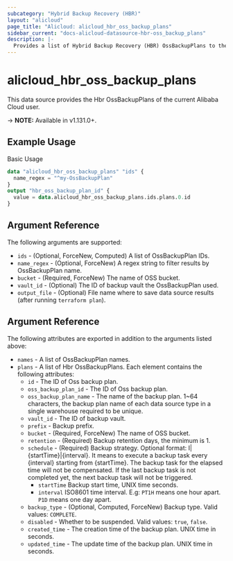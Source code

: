 ```yaml
---
subcategory: "Hybrid Backup Recovery (HBR)"
layout: "alicloud"
page_title: "Alicloud: alicloud_hbr_oss_backup_plans"
sidebar_current: "docs-alicloud-datasource-hbr-oss_backup_plans"
description: |-
  Provides a list of Hybrid Backup Recovery (HBR) OssBackupPlans to the user.
---
```


# alicloud\_hbr\_oss\_backup\_plans

This data source provides the Hbr OssBackupPlans of the current Alibaba Cloud user.

-> **NOTE:** Available in v1.131.0+.

## Example Usage

Basic Usage

```terraform
data "alicloud_hbr_oss_backup_plans" "ids" {
  name_regex = "^my-OssBackupPlan"
}
output "hbr_oss_backup_plan_id" {
  value = data.alicloud_hbr_oss_backup_plans.ids.plans.0.id
}
```

## Argument Reference

The following arguments are supported:

* `ids` - (Optional, ForceNew, Computed)  A list of OssBackupPlan IDs.
* `name_regex` - (Optional, ForceNew) A regex string to filter results by OssBackupPlan name.
* `bucket` - (Required, ForceNew) The name of OSS bucket.
* `vault_id` - (Optional) The ID of backup vault the OssBackupPlan used.
* `output_file` - (Optional) File name where to save data source results (after running `terraform plan`).

## Argument Reference

The following attributes are exported in addition to the arguments listed above:

* `names` - A list of OssBackupPlan names.
* `plans` - A list of Hbr OssBackupPlans. Each element contains the following attributes:
    * `id` - The ID of Oss backup plan.
    * `oss_backup_plan_id` - The ID of Oss backup plan.
    * `oss_backup_plan_name` - The name of the backup plan. 1~64 characters, the backup plan name of each data source type in a single warehouse required to be unique.
    * `vault_id` - The ID of backup vault.
    * `prefix` - Backup prefix.
    * `bucket` - (Required, ForceNew) The name of OSS bucket.
    * `retention` - (Required) Backup retention days, the minimum is 1.
    * `schedule` - (Required) Backup strategy. Optional format: I|{startTime}|{interval}. It means to execute a backup task every {interval} starting from {startTime}. The backup task for the elapsed time will not be compensated. If the last backup task is not completed yet, the next backup task will not be triggered.
        * `startTime` Backup start time, UNIX time seconds.
        * `interval` ISO8601 time interval. E.g: `PT1H` means one hour apart. `P1D` means one day apart.
    * `backup_type` - (Optional, Computed, ForceNew) Backup type. Valid values: `COMPLETE`.
    * `disabled` - Whether to be suspended. Valid values: `true`, `false`.
    * `created_time` - The creation time of the backup plan. UNIX time in seconds.
    * `updated_time` - The update time of the backup plan. UNIX time in seconds.
